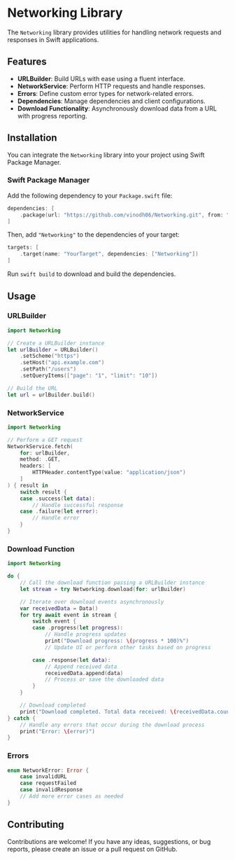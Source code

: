 # Networking Library

The `Networking` library provides utilities for handling network requests and responses in Swift applications.

## Features

- **URLBuilder**: Build URLs with ease using a fluent interface.
- **NetworkService**: Perform HTTP requests and handle responses.
- **Errors**: Define custom error types for network-related errors.
- **Dependencies**: Manage dependencies and client configurations.
- **Download Functionality**: Asynchronously download data from a URL with progress reporting.

## Installation

You can integrate the `Networking` library into your project using Swift Package Manager.

### Swift Package Manager

Add the following dependency to your `Package.swift` file:

```swift
dependencies: [
    .package(url: "https://github.com/vinodh06/Networking.git", from: "0.0.2")
]
```

Then, add `"Networking"` to the dependencies of your target:

```swift
targets: [
    .target(name: "YourTarget", dependencies: ["Networking"])
]
```

Run `swift build` to download and build the dependencies.

## Usage

### URLBuilder

```swift
import Networking

// Create a URLBuilder instance
let urlBuilder = URLBuilder()
    .setScheme("https")
    .setHost("api.example.com")
    .setPath("/users")
    .setQueryItems(["page": "1", "limit": "10"])

// Build the URL
let url = urlBuilder.build()
```

### NetworkService

```swift
import Networking

// Perform a GET request
NetworkService.fetch(
    for: urlBuilder,
    method: .GET,
    headers: [
        HTTPHeader.contentType(value: "application/json")
    ]
) { result in
    switch result {
    case .success(let data):
        // Handle successful response
    case .failure(let error):
        // Handle error
    }
}
```

### Download Function

```swift
import Networking

do {
    // Call the download function passing a URLBuilder instance
    let stream = try Networking.download(for: urlBuilder)

    // Iterate over download events asynchronously
    var receivedData = Data()
    for try await event in stream {
        switch event {
        case .progress(let progress):
            // Handle progress updates
            print("Download progress: \(progress * 100)%")
            // Update UI or perform other tasks based on progress

        case .response(let data):
            // Append received data
            receivedData.append(data)
            // Process or save the downloaded data
        }
    }

    // Download completed
    print("Download completed. Total data received: \(receivedData.count) bytes")
} catch {
    // Handle any errors that occur during the download process
    print("Error: \(error)")
}
```

### Errors

```swift
enum NetworkError: Error {
    case invalidURL
    case requestFailed
    case invalidResponse
    // Add more error cases as needed
}
```

## Contributing

Contributions are welcome! If you have any ideas, suggestions, or bug reports, please create an issue or a pull request on GitHub.

